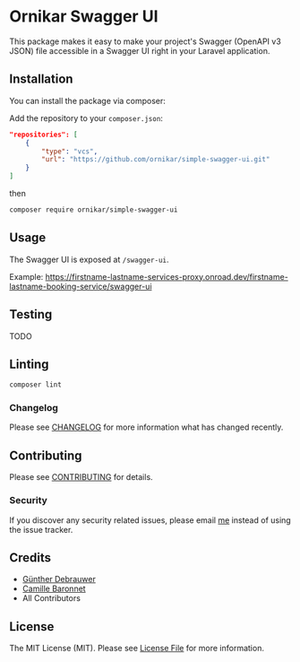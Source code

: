 # Ornikar Swagger UI

This package makes it easy to make your project's Swagger (OpenAPI v3 JSON) file accessible in a Swagger UI right in your Laravel application.

## Installation
You can install the package via composer:

Add the repository to your `composer.json`:
```json
"repositories": [
    {
        "type": "vcs",
        "url": "https://github.com/ornikar/simple-swagger-ui.git"
    }
]
```
then 
```bash
composer require ornikar/simple-swagger-ui
```

## Usage
The Swagger UI is exposed at `/swagger-ui`.

Example: https://firstname-lastname-services-proxy.onroad.dev/firstname-lastname-booking-service/swagger-ui

## Testing
TODO

## Linting

```bash
composer lint
```

### Changelog

Please see [CHANGELOG](CHANGELOG.md) for more information what has changed recently.

## Contributing

Please see [CONTRIBUTING](CONTRIBUTING.md) for details.

### Security

If you discover any security related issues, please email [me](mailto:jacques.houegbonou@ornikar) instead of using the issue tracker.

## Credits

- [Günther Debrauwer](https://github.com/gdebrauwer)
- [Camille Baronnet](https://github.com/camillebaronnet)
- All Contributors

## License

The MIT License (MIT). Please see [License File](LICENSE.md) for more information.

